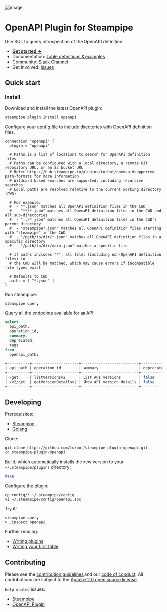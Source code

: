 ![image](https://hub.steampipe.io/images/plugins/turbot/openapi-social-graphic.png)

# OpenAPI Plugin for Steampipe

Use SQL to query introspection of the OpenAPI definition.

- **[Get started →](https://hub.steampipe.io/plugins/turbot/openapi)**
- Documentation: [Table definitions & examples](https://hub.steampipe.io/plugins/turbot/openapi/tables)
- Community: [Slack Channel](https://steampipe.io/community/join)
- Get involved: [Issues](https://github.com/turbot/steampipe-plugin-openapi/issues)

## Quick start

### Install

Download and install the latest OpenAPI plugin:

```bash
steampipe plugin install openapi
```

Configure your [config file](https://hub.steampipe.io/plugins/turbot/openapi#configuration) to include directories with OpenAPI definition files.

```hcl
connection "openapi" {
  plugin = "openapi"

  # Paths is a list of locations to search for OpenAPI definition files
  # Paths can be configured with a local directory, a remote Git repository URL, or an S3 bucket URL
  # Refer https://hub.steampipe.io/plugins/turbot/openapi#supported-path-formats for more information
  # Wildcard based searches are supported, including recursive searches
  # Local paths are resolved relative to the current working directory (CWD)

  # For example:
  #  - "*.json" matches all OpenAPI definition files in the CWD
  #  - "**/*.json" matches all OpenAPI definition files in the CWD and all sub-directories
  #  - "../*.json" matches all OpenAPI definition files in the CWD's parent directory
  #  - "steampipe*.json" matches all OpenAPI definition files starting with "steampipe" in the CWD
  #  - "/path/to/dir/*.json" matches all OpenAPI definition files in a specific directory
  #  - "/path/to/dir/main.json" matches a specific file

  # If paths includes "*", all files (including non-OpenAPI definition files) in
  # the CWD will be matched, which may cause errors if incompatible file types exist

  # Defaults to CWD
  paths = [ "*.json" ]
}
```

Run steampipe:

```shell
steampipe query
```

Query all the endpoints available for an API:

```sql
select
  api_path,
  operation_id,
  summary,
  deprecated,
  tags
from
  openapi_path;
```

```sh
+----------+---------------------+--------------------------+------------+--------+
| api_path | operation_id        | summary                  | deprecated | tags   |
+----------+---------------------+--------------------------+------------+--------+
| /get     | listVersionsv2      | List API versions        | false      | <null> |
| /v2/get  | getVersionDetailsv2 | Show API version details | false      | <null> |
+----------+---------------------+--------------------------+------------+--------+
```

## Developing

Prerequisites:

- [Steampipe](https://steampipe.io/downloads)
- [Golang](https://golang.org/doc/install)

Clone:

```sh
git clone https://github.com/turbot/steampipe-plugin-openapi.git
cd steampipe-plugin-openapi
```

Build, which automatically installs the new version to your `~/.steampipe/plugins` directory:

```sh
make
```

Configure the plugin:

```shell
cp config/* ~/.steampipe/config
vi ~/.steampipe/config/openapi.spc
```

Try it!

```shell
steampipe query
> .inspect openapi
```

Further reading:

- [Writing plugins](https://steampipe.io/docs/develop/writing-plugins)
- [Writing your first table](https://steampipe.io/docs/develop/writing-your-first-table)

## Contributing

Please see the [contribution guidelines](https://github.com/turbot/steampipe/blob/main/CONTRIBUTING.md) and our [code of conduct](https://github.com/turbot/steampipe/blob/main/CODE_OF_CONDUCT.md). All contributions are subject to the [Apache 2.0 open source license](https://github.com/turbot/steampipe-plugin-openapi/blob/main/LICENSE).

`help wanted` issues:

- [Steampipe](https://github.com/turbot/steampipe/labels/help%20wanted)
- [OpenAPI Plugin](https://github.com/turbot/steampipe-plugin-openapi/labels/help%20wanted)
